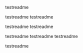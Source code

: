 testreadme

testreadme
testreadme

testreadme
testreadme

testreadme
testreadme
testreadme

testreadme










